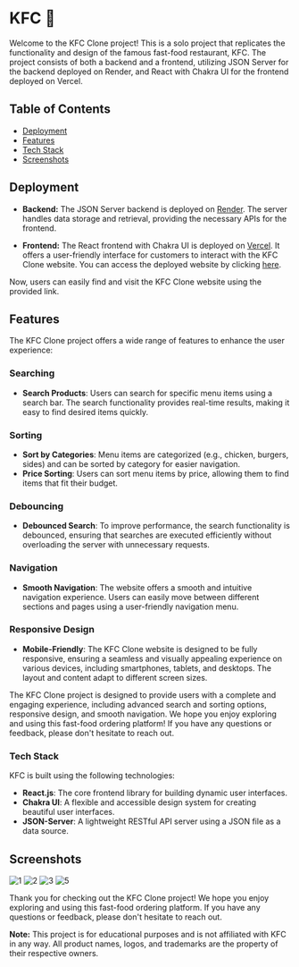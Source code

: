 # KFC  🍟


Welcome to the KFC Clone project! This is a solo project that replicates the functionality and design of the famous fast-food restaurant, KFC. The project consists of both a backend and a frontend, utilizing JSON Server for the backend deployed on Render, and React with Chakra UI for the frontend deployed on Vercel.



## Table of Contents
- [Deployment](#deployment)
- [Features](#features)
- [Tech Stack](#tech-stack)
- [Screenshots](#screenshots)


## Deployment

- **Backend:** The JSON Server backend is deployed on [Render](https://kfc-2yef.onrender.com/). The server handles data storage and retrieval, providing the necessary APIs for the frontend.

- **Frontend:** The React frontend with Chakra UI is deployed on [Vercel](https://dc-kfc.vercel.app/). It offers a user-friendly interface for customers to interact with the KFC Clone website. You can access the deployed website by clicking [here](https://dc-kfc.vercel.app/).

Now, users can easily find and visit the KFC Clone website using the provided link.



## Features

The KFC Clone project offers a wide range of features to enhance the user experience:

### Searching
- **Search Products**: Users can search for specific menu items using a search bar. The search functionality provides real-time results, making it easy to find desired items quickly.

### Sorting
- **Sort by Categories**: Menu items are categorized (e.g., chicken, burgers, sides) and can be sorted by category for easier navigation.
- **Price Sorting**: Users can sort menu items by price, allowing them to find items that fit their budget.

### Debouncing
- **Debounced Search**: To improve performance, the search functionality is debounced, ensuring that searches are executed efficiently without overloading the server with unnecessary requests.

### Navigation
- **Smooth Navigation**: The website offers a smooth and intuitive navigation experience. Users can easily move between different sections and pages using a user-friendly navigation menu.

### Responsive Design
- **Mobile-Friendly**: The KFC Clone website is designed to be fully responsive, ensuring a seamless and visually appealing experience on various devices, including smartphones, tablets, and desktops. The layout and content adapt to different screen sizes.
  

The KFC Clone project is designed to provide users with a complete and engaging experience, including advanced search and sorting options, responsive design, and smooth navigation. We hope you enjoy exploring and using this fast-food ordering platform! If you have any questions or feedback, please don't hesitate to reach out.

### Tech Stack

KFC is built using the following technologies:

- **React.js**: The core frontend library for building dynamic user interfaces.
- **Chakra UI**: A flexible and accessible design system for creating beautiful user interfaces.
- **JSON-Server**: A lightweight RESTful API server using a JSON file as a data source.



## Screenshots
![1](https://github.com/divyam751/kfc/assets/125983433/23e63fa8-7d58-4335-8c16-2d949ed573f9)
![2](https://github.com/divyam751/kfc/assets/125983433/b12e16d2-2175-46af-989d-6260907ccde4)
![3](https://github.com/divyam751/kfc/assets/125983433/9f23cb96-a352-4c10-bb22-e7a63676ce52)
![5](https://github.com/divyam751/kfc/assets/125983433/9d3087a2-02d3-4bae-83bc-c7604e532ad2)




Thank you for checking out the KFC Clone project! We hope you enjoy exploring and using this fast-food ordering platform. If you have any questions or feedback, please don't hesitate to reach out.

**Note:** This project is for educational purposes and is not affiliated with KFC in any way. All product names, logos, and trademarks are the property of their respective owners.
